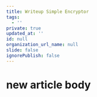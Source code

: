 ```yaml
---
title: Writeup Simple Encryptor
tags:
  - ''
private: true
updated_at: ''
id: null
organization_url_name: null
slide: false
ignorePublish: false
---
```

# new article body
